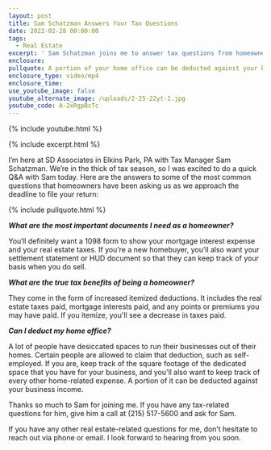 ```yaml
---
layout: post
title: Sam Schatzman Answers Your Tax Questions
date: 2022-02-28 00:00:00
tags:
  - Real Estate
excerpt: ' Sam Schatzman joins me to answer tax questions from homeowners.'
enclosure:
pullquote: A portion of your home office can be deducted against your business income.
enclosure_type: video/mp4
enclosure_time:
use_youtube_image: false
youtube_alternate_image: /uploads/2-25-22yt-1.jpg
youtube_code: A-2xRgpBcTc
---
```

{% include youtube.html %}

{% include excerpt.html %}

I’m here at SD Associates in Elkins Park, PA with Tax Manager Sam Schatzman. We’re in the thick of tax season, so I was excited to do a quick Q&A with Sam today. Here are the answers to some of the most common questions that homeowners have been asking us as we approach the deadline to file your return:

{% include pullquote.html %}

***What are the most important documents I need as a homeowner?***

You‘ll definitely want a 1098 form to show your mortgage interest expense and your real estate taxes. If you’re a new homebuyer, you’ll also want your settlement statement or HUD document so that they can keep track of your basis when you do sell.

***What are the true tax benefits of being a homeowner?***

They come in the form of increased itemized deductions. It includes the real estate taxes paid, mortgage interests paid, and any points or premiums you may have paid. If you itemize, you'll see a decrease in taxes paid.

***Can I deduct my home office?***

A lot of people have desiccated spaces to run their businesses out of their homes. Certain people are allowed to claim that deduction, such as self-employed. If you are, keep track of the square footage of the dedicated space that you have for your business, and you'll also want to keep track of every other home-related expense. A portion of it can be deducted against your business income.

Thanks so much to Sam for joining me. If you have any tax-related questions for him, give him a call at (215) 517-5600 and ask for Sam.

If you have any other real estate-related questions for me, don’t hesitate to reach out via phone or email. I look forward to hearing from you soon.

&nbsp;
